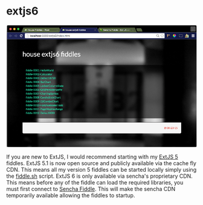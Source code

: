 extjs6
======

![Screenshot](screenshot.png)

If you are new to ExtJS, I would recommend starting with my [ExtJS 5](fiddles/extjs5) fiddles. ExtJS 5.1 is now
open source and publicly available via the cache fly CDN.  This means all my version 5 fiddles can be started
locally simply using the [fiddle.sh](scripts/fiddle.sh) script.  ExtJS 6 is only available via sencha's proprietary
CDN.  This means before any of the fiddle can load the required libraries, you must first connect to [Sencha Fiddle](https://fiddle.sencha.com/#home).
This will make the sencha CDN temporarily available allowing the fiddles to startup.


